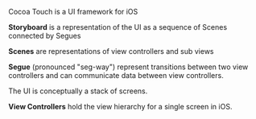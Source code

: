 Cocoa Touch is a UI framework for iOS

**Storyboard** is a representation of the UI as a sequence of Scenes connected by Segues

**Scenes** are representations of view controllers and sub views

**Segue** (pronounced "seg-way") represent transitions between two view controllers and can communicate data between view controllers.

The UI is conceptually a stack of screens.

**View Controllers** hold the view hierarchy for a single screen in iOS. 
